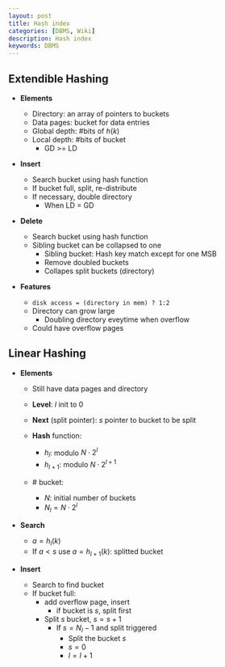 ```yaml
---
layout: post
title: Hash index
categories: [DBMS, Wiki]
description: Hash index
keywords: DBMS
---
```


## Extendible Hashing

- **Elements**
  - Directory: an array of pointers to buckets
  - Data pages: bucket for data entries
  - Global depth: #bits of $h(k)$
  - Local depth: #bits of bucket
    - GD >= LD

- **Insert**
  - Search bucket using hash function
  - If bucket full, split, re-distribute
  - If necessary, double directory
    - When LD = GD

- **Delete**
  - Search bucket using hash function
  - Sibling bucket can be collapsed to one
    - Sibling bucket: Hash key match except for one MSB
    - Remove doubled buckets
    - Collapes split buckets (directory)

- **Features**
  - `disk access = (directory in mem) ? 1:2`
  - Directory can grow large
    - Doubling directory eveytime when overflow
  - Could have overflow pages

## Linear Hashing

- **Elements**
  - Still have data pages and directory
  - **Level**: $l$ init to 0
  - **Next** (split pointer): $s$ pointer to bucket to be split
  - **Hash** function:
    - $h_{l}$: modulo $N\cdot 2^{l}$
    - $h_{l+1}$: modulo $N\cdot 2^{l+1}$

  - \# bucket:
    - $N$: initial number of buckets
    - $N_{l} = N\cdot 2^{l}$

- **Search**
  - $a = h_l(k)$
  - If $a<s$ use $a = h_{l+1}(k)$: splitted bucket
- **Insert**
  - Search to find bucket
  - If bucket full:
    - add overflow page, insert
      - if bucket is $s$, split first
    - Split $s$ bucket, $s = s+1$
      - If $s = N_l-1$ and split triggered
        - Split the bucket $s$
        - $s = 0$
        - $l = l+1$
